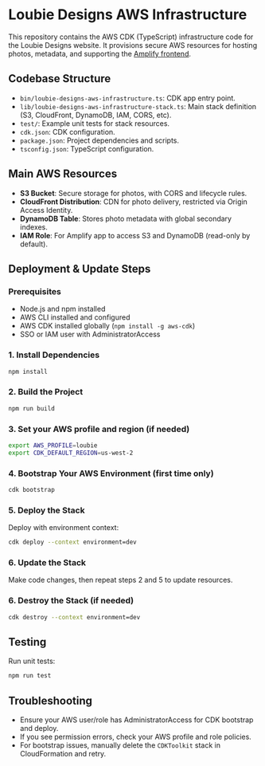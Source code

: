 
# Loubie Designs AWS Infrastructure

This repository contains the AWS CDK (TypeScript) infrastructure code for the Loubie Designs website. It provisions secure AWS resources for hosting photos, metadata, and supporting the [Amplify frontend](https://github.com/rhettbarton/loubie_designs).

## Codebase Structure

- `bin/loubie-designs-aws-infrastructure.ts`: CDK app entry point.
- `lib/loubie-designs-aws-infrastructure-stack.ts`: Main stack definition (S3, CloudFront, DynamoDB, IAM, CORS, etc).
- `test/`: Example unit tests for stack resources.
- `cdk.json`: CDK configuration.
- `package.json`: Project dependencies and scripts.
- `tsconfig.json`: TypeScript configuration.

## Main AWS Resources

- **S3 Bucket**: Secure storage for photos, with CORS and lifecycle rules.
- **CloudFront Distribution**: CDN for photo delivery, restricted via Origin Access Identity.
- **DynamoDB Table**: Stores photo metadata with global secondary indexes.
- **IAM Role**: For Amplify app to access S3 and DynamoDB (read-only by default).

## Deployment & Update Steps

### Prerequisites

- Node.js and npm installed
- AWS CLI installed and configured
- AWS CDK installed globally (`npm install -g aws-cdk`)
- SSO or IAM user with AdministratorAccess

### 1. Install Dependencies

```sh
npm install
```

### 2. Build the Project

```sh
npm run build
```

### 3. Set your AWS profile and region (if needed)

```sh
export AWS_PROFILE=loubie
export CDK_DEFAULT_REGION=us-west-2
```

### 4. Bootstrap Your AWS Environment (first time only)

```sh
cdk bootstrap
```

### 5. Deploy the Stack

Deploy with environment context:

```sh
cdk deploy --context environment=dev
```

### 6. Update the Stack

Make code changes, then repeat steps 2 and 5 to update resources.

### 6. Destroy the Stack (if needed)

```sh
cdk destroy --context environment=dev
```

## Testing

Run unit tests:

```sh
npm run test
```

## Troubleshooting

- Ensure your AWS user/role has AdministratorAccess for CDK bootstrap and deploy.
- If you see permission errors, check your AWS profile and role policies.
- For bootstrap issues, manually delete the `CDKToolkit` stack in CloudFormation and retry.